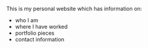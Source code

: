 This is my personal website which has information on:
- who I am
- where I have worked
- portfolio pieces
- contact information